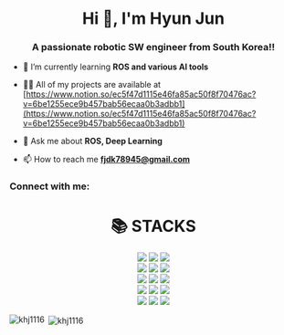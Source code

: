 <h1 align="center">Hi 👋, I'm Hyun Jun</h1>
<h3 align="center">A passionate robotic SW engineer from South Korea!!</h3>

- 🌱 I’m currently learning **ROS and various AI tools**

- 👨‍💻 All of my projects are available at [https://www.notion.so/ec5f47d1115e46fa85ac50f8f70476ac?v=6be1255ece9b457bab56ecaa0b3adbb1](https://www.notion.so/ec5f47d1115e46fa85ac50f8f70476ac?v=6be1255ece9b457bab56ecaa0b3adbb1)

- 💬 Ask me about **ROS, Deep Learning**

- 📫 How to reach me **fjdk78945@gmail.com**

<h3 align="left">Connect with me:</h3>
<p align="left">
</p>

<div align=center><h1>📚 STACKS</h1></div>
<div align=center> 
  <img src="https://img.shields.io/badge/java-007396?style=for-the-badge&logo=java&logoColor=white"> 
  <img src="https://img.shields.io/badge/C-A8B9CC?style=for-the-badge&logo=C&logoColor=white">
  <img src="https://img.shields.io/badge/python-3776AB?style=for-the-badge&logo=python&logoColor=white"> 
  <br>
  
  <img src="https://img.shields.io/badge/html5-E34F26?style=for-the-badge&logo=html5&logoColor=white"> 
  <img src="https://img.shields.io/badge/css-1572B6?style=for-the-badge&logo=css3&logoColor=white"> 
  <img src="https://img.shields.io/badge/javascript-F7DF1E?style=for-the-badge&logo=javascript&logoColor=black"> 
  <br>
   
  <img src="https://img.shields.io/badge/mysql-4479A1?style=for-the-badge&logo=mysql&logoColor=white">
  <img src="https://img.shields.io/badge/node.js-339933?style=for-the-badge&logo=Node.js&logoColor=white">
  <img src="https://img.shields.io/badge/express-000000?style=for-the-badge&logo=express&logoColor=white">
  <br>
    
  
  <img src="https://img.shields.io/badge/flask-000000?style=for-the-badge&logo=flask&logoColor=white">
  <img src="https://img.shields.io/badge/linux-FCC624?style=for-the-badge&logo=linux&logoColor=black">
  <img src="https://img.shields.io/badge/github-181717?style=for-the-badge&logo=github&logoColor=white">
  <br>
  
  <img src="https://img.shields.io/badge/git-F05032?style=for-the-badge&logo=git&logoColor=white">
  <img src="https://img.shields.io/badge/opencv-5C3EE8?style=for-the-badge&logo=opencv&logoColor=white">
  <img src="https://img.shields.io/badge/ROS-22314E?style=for-the-badge&logo=ROS&logoColor=white">
  <br>
</div>

<p><img align="left" src="https://github-readme-stats.vercel.app/api/top-langs?username=khj1116&show_icons=true&locale=en&layout=compact" alt="khj1116" /></p>

<p>&nbsp;<img align="center" src="https://github-readme-stats.vercel.app/api?username=khj1116&show_icons=true&locale=en" alt="khj1116" /></p>
